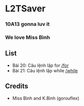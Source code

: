 # L2TSaver
### 10A13 gonna luv it 
### We love Miss Bình

## List

- Bài 20: Câu lệnh lặp for [/for](for)
- Bài 21: Câu lệnh lặp while [/while](while)

## Credits

- Miss Bình and K.Bình (gorouflex)
